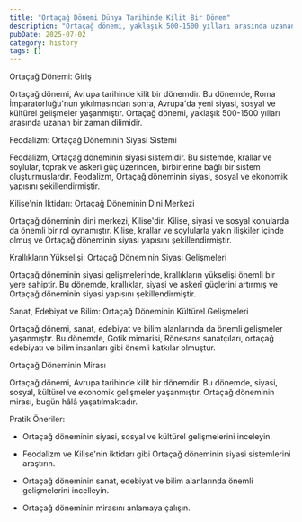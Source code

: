 ```yaml
---
title: "Ortaçağ Dönemi Dünya Tarihinde Kilit Bir Dönem"
description: "Ortaçağ dönemi, yaklaşık 500-1500 yılları arasında uzanan ve Avrupa tarihinde kilit bir dönem olarak bilinen bir zaman dilimidir. Bu dönemde, Avrupada feodal..."
pubDate: 2025-07-02
category: history
tags: []
---
```


Ortaçağ Dönemi: Giriş

Ortaçağ dönemi, Avrupa tarihinde kilit bir dönemdir. Bu dönemde, Roma İmparatorluğu'nun yıkılmasından sonra, Avrupa'da yeni siyasi, sosyal ve kültürel gelişmeler yaşanmıştır. Ortaçağ dönemi, yaklaşık 500-1500 yılları arasında uzanan bir zaman dilimidir.

Feodalizm: Ortaçağ Döneminin Siyasi Sistemi

Feodalizm, Ortaçağ döneminin siyasi sistemidir. Bu sistemde, krallar ve soylular, toprak ve askerî güç üzerinden, birbirlerine bağlı bir sistem oluşturmuşlardır. Feodalizm, Ortaçağ döneminin siyasi, sosyal ve ekonomik yapısını şekillendirmiştir.

Kilise'nin İktidarı: Ortaçağ Döneminin Dini Merkezi

Ortaçağ döneminin dini merkezi, Kilise'dir. Kilise, siyasi ve sosyal konularda da önemli bir rol oynamıştır. Kilise, krallar ve soylularla yakın ilişkiler içinde olmuş ve Ortaçağ döneminin siyasi yapısını şekillendirmiştir.

Krallıkların Yükselişi: Ortaçağ Döneminin Siyasi Gelişmeleri

Ortaçağ döneminin siyasi gelişmelerinde, krallıkların yükselişi önemli bir yere sahiptir. Bu dönemde, krallıklar, siyasi ve askerî güçlerini artırmış ve Ortaçağ döneminin siyasi yapısını şekillendirmiştir.

Sanat, Edebiyat ve Bilim: Ortaçağ Döneminin Kültürel Gelişmeleri

Ortaçağ dönemi, sanat, edebiyat ve bilim alanlarında da önemli gelişmeler yaşanmıştır. Bu dönemde, Gotik mimarisi, Rönesans sanatçıları, ortaçağ edebiyatı ve bilim insanları gibi önemli katkılar olmuştur.

Ortaçağ Döneminin Mirası

Ortaçağ dönemi, Avrupa tarihinde kilit bir dönemdir. Bu dönemde, siyasi, sosyal, kültürel ve ekonomik gelişmeler yaşanmıştır. Ortaçağ döneminin mirası, bugün hâlâ yaşatılmaktadır.

Pratik Öneriler:

* Ortaçağ döneminin siyasi, sosyal ve kültürel gelişmelerini inceleyin.

* Feodalizm ve Kilise'nin iktidarı gibi Ortaçağ döneminin siyasi sistemlerini araştırın.

* Ortaçağ döneminin sanat, edebiyat ve bilim alanlarında önemli gelişmelerini incelleyin.

* Ortaçağ döneminin mirasını anlamaya çalışın.
